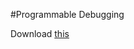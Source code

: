 #Programmable Debugging

Download [this](https://drive.google.com/file/d/0ByQuZ4EC2JtmMVBwLTNXUUFUajQ/view?usp=sharing)
